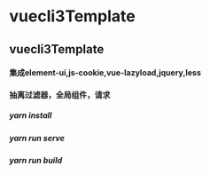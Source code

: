 # vuecli3Template
## vuecli3Template
#### 集成element-ui,js-cookie,vue-lazyload,jquery,less
#### 抽离过滤器，全局组件，请求 
##### yarn install
##### yarn run serve
##### yarn run build
